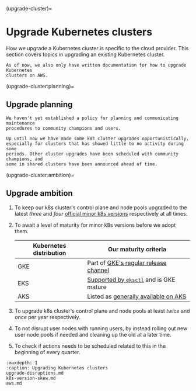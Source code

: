 (upgrade-cluster)=
# Upgrade Kubernetes clusters

How we upgrade a Kubernetes cluster is specific to the cloud provider. This
section covers topics in upgrading an existing Kubernetes cluster.

```{warning}
As of now, we also only have written documentation for how to upgrade Kubernetes
clusters on AWS.
```

(upgrade-cluster:planning)=
## Upgrade planning

```{warning}
We haven't yet established a policy for planning and communicating maintenance
procedures to community champions and users.

Up until now we have made some k8s cluster upgrades opportunistically,
especially for clusters that has showed little to no activity during some
periods. Other cluster upgrades have been scheduled with community champions, and
some in shared clusters have been announced ahead of time.
```

(upgrade-cluster:ambition)=
## Upgrade ambition

1. To keep our k8s cluster's control plane and node pools upgraded to the latest
   _three_ and _four_ [official minor k8s versions] respectively at all times.
2. To await a level of maturity for minor k8s versions before we adopt them.

   | Kubernetes distribution | Our maturity criteria                     |
   | -                       | -                                         |
   | GKE                     | Part of [GKE's regular release channel]   |
   | EKS                     | [Supported by `eksctl`] and is GKE mature |
   | AKS                     | Listed as [generally available on AKS]    |
3. To upgrade k8s cluster's control plane and node pools at least _twice_ and
   _once_ per year respectively.
4. To not disrupt user nodes with running users, by instead rolling out new user
   node pools if needed and cleaning up the old at a later time.
5. To check if actions needs to be scheduled related to this in the beginning of
   every quarter.

[official minor k8s versions]: https://kubernetes.io/releases/
[gke's regular release channel]: https://cloud.google.com/kubernetes-engine/docs/release-notes-regular
[supported by `eksctl`]: https://eksctl.io/getting-started/#basic-cluster-creation
[generally available on aks]: https://learn.microsoft.com/en-gb/azure/aks/supported-kubernetes-versions?tabs=azure-cli#aks-kubernetes-release-calendar

```{toctree}
:maxdepth: 1
:caption: Upgrading Kubernetes clusters
upgrade-disruptions.md
k8s-version-skew.md
aws.md
```
